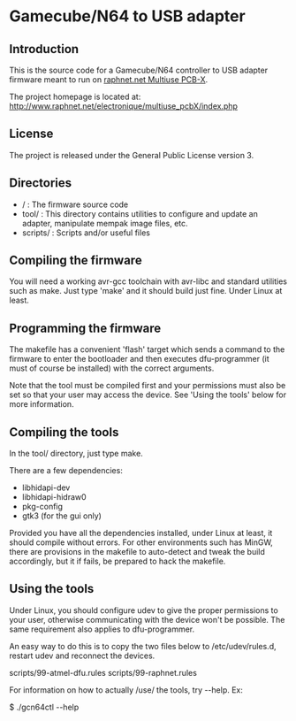 # Gamecube/N64 to USB adapter

## Introduction

This is the source code for a Gamecube/N64 controller to USB adapter firmware
meant to run on [raphnet.net Multiuse PCB-X](http://www.raphnet.net/electronique/multiuse_pcbX/index_en.php).

The project homepage is located at: http://www.raphnet.net/electronique/multiuse_pcbX/index.php

## License

The project is released under the General Public License version 3.

## Directories

 * / : The firmware source code
 * tool/ : This directory contains utilities to configure and update an adapter, manipulate mempak
 image files, etc.
 * scripts/ : Scripts and/or useful files

## Compiling the firmware

You will need a working avr-gcc toolchain with avr-libc and standard utilities such as make. Just
type 'make' and it should build just fine. Under Linux at least.

## Programming the firmware

The makefile has a convenient 'flash' target which sends a command to the firmware to enter
the bootloader and then executes dfu-programmer (it must of course be installed) with the
correct arguments.

Note that the tool must be compiled first and your permissions must also be set so that your
user may access the device. See 'Using the tools' below for more information.

## Compiling the tools

In the tool/ directory, just type make.

There are a few dependencies:
 - libhidapi-dev
 - libhidapi-hidraw0
 - pkg-config
 - gtk3 (for the gui only)

Provided you have all the dependencies installed, under Linux at least, it should
compile without errors. For other environments such has MinGW, there are provisions
in the makefile to auto-detect and tweak the build accordingly, but it if fails, be
prepared to hack the makefile.

## Using the tools

Under Linux, you should configure udev to give the proper permissions to your user,
otherwise communicating with the device won't be possible. The same requirement
also applies to dfu-programmer.

An easy way to do this is to copy the two files below to /etc/udev/rules.d, restart
udev and reconnect the devices.

scripts/99-atmel-dfu.rules
scripts/99-raphnet.rules

For information on how to actually /use/ the tools, try --help. Ex:

$ ./gcn64ctl --help
